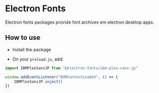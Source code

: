# Electron Fonts

Electron fonts packages provide font archives em electron desktop apps.

## How to use

* Install the package

* On your `preload.js`, add:

```ts
import IBMPlexSansJP from "@electron-fonts/ibm-plex-sans-jp"

window.addEventListener("DOMContentLoaded", () => {
    IBMPlexSansJP.inject()
})
```